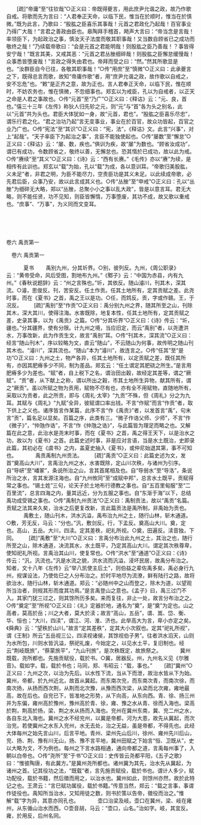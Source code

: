 <!-- { "loadSidebar": true } -->
　　[疏]“帝庸”至“往钦哉”○正义曰：帝既得夔言，用此庶尹允谐之政，故乃作歌自戒。将歌而先为言曰：“人君奉正天命，以临下民，惟当在於顺时，惟当在於慎微。”既为此言，乃歌曰：“股肱之臣喜乐其事哉！元首之君政化乃起哉！百官事业乃得广大哉！”言君之善政由臣也。皋陶拜手稽首，飏声大言曰：“帝当念是言哉！率领臣下，为起政治之事，慎汝天子法度而敬其职事哉！又当数自顾省已之成功而敬终之哉！”乃续载帝歌曰：“会是元首之君能明哉！则股肱之臣乃善哉！？事皆得安宁哉！”既言其美，又戒其恶：“元首之君丛脞细碎哉！则股肱之臣懈怠缓慢哉！众事悉皆堕废哉！”言政之得失由君也。帝拜而受之曰：“然。”然其所歌显是也。“汝群臣自今已往，各敬其职事哉！”○传“用庶”至“慎微”○正义曰：此承夔言之下，既得总言而歌，故知“帝庸作歌”者，用“庶尹允谐之政，故作歌以自戒之，安不忘危”也。“敕”是正齐之意，故为正也。言人君奉正天命，以临下民，惟在顺时，不妨农务也，惟在慎微，不忽细事也。郑玄以为戒臣，孔以为自戒者，以正天之命是人君之事故也。○传“元首”至“乃广”○正义曰：《释诂》云：“元、良，首也。”僖三十三年《左传》称狄人归先轸之元，则“元”与“首”各为头之别名，此以“元首”共为头也。君臣大体犹如一身，故“元首，君也”。“股肱之臣喜乐尽忠”，谓乐行君之化。“君之治功乃起”言无变事业，事业在於百官，故众功皆起，百官之业乃广也。○传“宪法”至“其识”○正义曰：“宪，法”，《释诂》文。此言“兴事”，对上“起哉”。“天子率臣下为起治之事”，言臣不能独使起也。○传“屡数”至“懈怠”○正义曰：《释诂》云：“屡、数，疾也。”俱训为疾，故“屡”为数也。“顾省汝成功”，谓已有成功，令数顾省之，敬终以善，无懈怠也。恐其惰於已成功，故以此为戒。○传“赓续”至“其义”○正义曰：《诗》云：“西有长赓。”《毛传》亦以“赓”为续，是相传有此训也。郑玄以“载”为始，孔以“载”为成，各以意训耳。“帝歌归美股肱，义未足”者，非君之明，为臣不能尽力，空责臣功是其义未足。以此续成帝歌，必先君后臣，众事乃安，故以此言成其义也。○传“丛脞”至“申戒”○正义曰：孔以“丛脞”为细碎无大略，郑以“丛脞，总聚小小之事以乱大政”，皆是以意言耳。君无大略，则不能任贤，功不见知，则臣皆懈惰，万事堕废，其功不成，故又歌以重戒也。“庶事”、“万事”，为义同而文变耳。 

　

　 

卷六 禹贡第一 

　卷六 禹贡第一 　 

　
　　夏书 
　　禹别九州，分其圻界。○别，彼列反。九州，《周公职录》云：“黄帝受命，风后受图，割地布九州。”《鄹子》云：“中国为赤县，内有九州。”《春秋说题辞》云：“州之言殊也。”圻，其依反。随山濬川，刊其木，深其流。○濬，思俊反。刊，苦安反。任土作贡。任其土地所有，定其贡赋之差。此尧时事，而在《夏书》之首，禹之王以是功。○任，而鸩反。贡，字或作赣。王，于况反。 
　　[疏]“禹别”至“作贡”○正义曰：禹分别九州之界，随其所至之山，刊除其木，深大其川，使得注海。水害既除，地复本性，任其土地所有，定其贡赋之差，史录其事，以为《禹贡》之篇。○传“分其圻界”○正义曰：《诗》传云：“圻，疆也。”分其疆界，使有分限。计九州之境，当应旧定，而云“禹别”者，以尧遭洪水，万事改新，此为作贡生文，故言“禹别”耳。○传“刊其木，深其流”○正义曰：经言“随山刊木”，序以较略为文，直云“随山”，不云随山为何事，故传明之随山刊其木也。“濬川”，深其流也。“随山”本为“濬川”，故连言之。○传“任其”至“是功”○正义曰：九州之土，物产各异，任其土地所有，以定贡赋之差，既任其所有，亦因其肥瘠多少不同，制为差品。郑玄云：“任土谓定其肥硗之所生。”是言用肥瘠多少为差也。“赋”者，自上税下之名，谓治田出穀，故经定其差等，谓之“厥赋”。“贡”者，从下献上之称，谓以所出之穀，市其土地所生异物，献其所有，谓之“厥贡”。虽以所赋之物为贡用，赋物不尽有也，亦有全不用赋物，直随地所有，采取以为贡者，此之所贡，即与《周礼·太宰》“九贡”不殊，但《周礼》分之为九耳。其赋与《周礼》“九赋”全异，彼赋谓口率出钱。不言“作赋”而言“作贡”者，取下供上之义也。诸序皆言作某篇，此序不言“作《禹贡》”者，以发首言“禹”，句末言“贡”，篇名足以显矣。百篇之序，此类有三。“微子作诰父师、少师”，不言“作《微子》”，“仲虺作诰”，不言“作《仲虺之诰》”，与此篇皆为理足而略之也。又解篇在此之意，此治水是尧末时事，而在《夏书》之首，禹之得王天下，以是治水之功，故以为《夏书》之首。此篇史述时事，非是应对言语，当是水土既治，史即录此篇，其初必在《虞书》之内，盖夏史抽入《夏书》，或仲尼始退其第，事不可知也。
　
　　禹贡禹制九州贡法。 
　　[疏]“禹贡”○正义曰：此篇史述为文，发首“奠高山大川”，言禹治九州之水，水害既除，定山川次秩，与诸州为引序。自“导岍”至“嶓冢”，条说所治之山，言其首尾相及也。自“导弱水”至“导洛”，条说所治之水，言其发源注海也。自“九州攸同”至“成赋中邦”，总言水土既平，贡赋得常之事也。“锡土姓”三句，论天子於土地布行德教之事也。自“五百里甸服”至“二百里流”，总言四海之内，量其远近，分为五服之事也。自“东渐于海”以下，总结禹功成受锡之事也。○传“禹制九州贡法”○正义曰：禹制贡法，故以“禹贡”名篇。贡赋之法其来久矣，治水之后更复改新，言此篇贡法是禹所制，非禹始为贡也。
　
　　禹敷土，随山刊木，洪水汎溢，禹布治九州之土，随行山林，斩木通道。○敷，芳无反，马云：“分也。”汎，敷剑反。行，下孟反。奠高山大川。奠，定也。高山，五岳。大川，四渎。定其差秩，祀礼所视。○奠，田遍反。渎音独，下同。 
　　[疏]“禹敷”至“大川”○正义曰：言禹分布治此九州之土，其治之也，随行所至之山，除木通道，决流其水，水土既平，乃定其高山大川。谓定其次秩尊卑，使知祀礼所视。言禹治其山川，使复常也。○传“洪水”至“通道”○正义曰：《诗》传云：“汎，汎流也。”汎是水流之貌，洪水流而汎溢，浸坏民居，故禹分布治之。知者，文十八年《左传》云“举八凯使主后土”，则伯益之辈佐禹多矣，禹必身行九州，规谋设法，乃使佐巳之人分布治之。於时平地尽为流潦，鲜有陆行之路，故将欲治水，随行山林，斩木通道。郑云：“必随州中之山而登之，除木为道，以望观所当治者，则规其形而度其功焉。”是言禹登山之意也。《孟子》曰，禹三过门不入。其家门犹三过之，则其馀所历多矣。来而复往，非止一处，故言分布治之之。○传“奠定”至“所视”○正义曰：《礼》定器於地，通名为“奠”，是“奠”为定也。山之高者，莫高於岳；川之大者，莫大於渎；故言“高山，五岳”，谓、嵩、岱、衡、华、恒也；“大川，四渎”，谓江、河、淮、济也。此举高大为言，卑小亦定之矣。《舜典》云：“望秩於山川。”故言“定其差秩”，定其大小次叙也。定其“祀礼所视”，谓《王制》所云“五岳视三公，四渎视诸侯，其馀视伯子男”。往者洪水滔天，山则为水所包，川则水皆汎溢，祭祀礼废，今始定之，以见水土平，复旧制也。经云“荆岐既旅”，“蔡蒙旅平”，“九山刊旅”，是次秩既定，故旅祭之。
　
　　冀州既载，尧所都也。先施贡赋役，载於书。○冀，居器反。州，九州名义见《尔雅音》。载如字。载，载於书也；马同，郑、韦昭云：“载，事也。” 
　　[疏]“冀州”○正义曰：九州之次，以治为先后。以水性下流，当从下而泄，故治水皆从下为始。冀州，帝都，於九州近北，故首从冀起。而东南次兖，而东南次青，而南次徐，而南次扬，从扬而西次荆，从荆而北次豫，从豫而西次梁，从梁而北次雍，雍地最高，故在后也。自兖已下，皆准地之形势，从下向高，从东向西。青、徐、扬三州并为东偏，雍州高於豫州，豫州高於青、徐，雍、豫之水从青、徐而入海也。梁高於荆，荆高於扬，梁、荆之水从扬而入海也。兖州在冀州东南，冀、兖二州之水，各自东北入海也。冀州之水不经兖州，以冀是帝都，河为大患，故先从冀起，而次治兖。若使冀州之水东入兖州，水无去处，治之无益，虽是帝都，不得先也。此经大体每州之始先言山川，后言平地。青州、梁州先山后川，徐州、雍州先川后山，兖、扬、荆、豫有川无山，扬、豫不言平地，冀州田赋之下始言“恒、卫既从”，史以大略为文，不为例也。每州之下言水路相通，通向帝都之道，言禹每州事了，入朝以白帝也。○传“尧所”至“于书”○正义曰：史传皆云尧都平阳，《五子之歌》曰：“惟彼陶唐，有此冀方。”是冀州尧所都也。诸州冀为其先，治水先从冀起，为诸州之首。记其役功之法，“既载”者，言先施贡赋役，载於书也。谓计人多少，赋功配役，载於书籍，然后徵而用之，以治水也。冀州如此，则馀州亦然，故於此特记之也。王肃云：“言巳赋功属役，载於书籍。”传意当然，郑云：“载之言事，事谓作徒役也。禹知所当治水，又知用徒之数，则书於策以告帝，徵役而治之。”惟解“载”字为异，其意亦同孔也。
　
　　壶口治梁及岐。壶口在冀州，梁、岐在雍州，从东循山治水而西。○壶音胡，马云：“壶口，山名。”治如字。岐，其宜反。雍，於用反，后州名同。 
